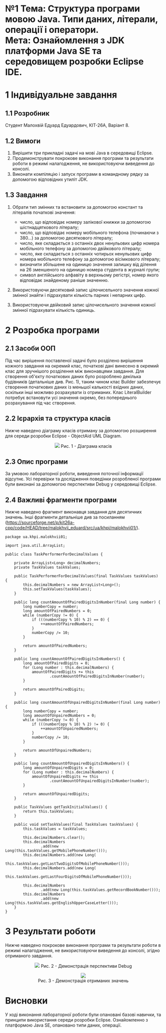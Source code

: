 # №1 Тема: Структура програми мовою Java. Типи даних, літерали, операції і оператори.<br>Мета: Ознайомлення з JDK платформи Java SE та середовищем розробки Eclipse IDE.

# 1 Індивідуальне завдання

## 1.1 Розробник

Студент Малохвій Едуард Едуардович, КІТ-26А, Варіант 8.

## 1.2 Вимоги

1. Вирішити три прикладні задачі на мові Java в середовищі Eclipse.
2. Продемонструвати покрокове виконання програми та результати роботи в режимі налагодження, не використовуючи виведення до консолі.
3. Виконати компіляцію і запуск програми в командному рядку за допомогою відповідних утиліт JDK.

## 1.3 Завдання

1. Обрати тип змінних та встановити за допомогою констант та літералів початкові значення:

    - число, що відповідає номеру залікової книжки за допомогою шістнадцяткового літералу;
    - число, що відповідає номеру мобільного телефона (починаючи з 380...) за допомогою десяткового літералу;
    - число, яке складається з останніх двох ненульових цифр номера мобільного телефону за допомогою двійкового літералу;
    - число, яке складається з останніх чотирьох ненульових цифр номера мобільного телефону за допомогою вісімкового літералу;
    - визначити збільшене на одиницю значення залишку від ділення на 26 зменшеного на одиницю номера студента в журналі групи;
    - символ англійського алфавіту в верхньому регістрі, номер якого відповідає знайденому раніше значенню.

2. Використовуючи десятковий запис цілочисельного значення кожної змінної знайти і підрахувати кількість парних і непарних цифр.

3. Використовуючи двійковий запис цілочисельного значення кожної змінної підрахувати кількість одиниць.

# 2 Розробка програми

## 2.1 Засоби ООП

Під час вирішення поставленої задачі було розділено вирішення кожного завдання на окремий клас, початкові дані винесено в окремий клас для зручнішого розділення між виконавцями завдання. Для створення об'єкту початкових даних було розроблено декілька будівників (детальніше див. Рис. 1), таким чином клас Builder забезпечує створення початкових даних із меньшої калькості вхідних даних, оскільки інші можливо розрахувати із отриманих. Клас LiteralBuilder потребує встановути усі значення окремо, без попереднього розрахування під час створення.

## 2.2 Ієрархія та структура класів

Нижче наведено діаграму класів отриману за допомогою розширення для середи розробки Eclipse - ObjectAid UML Diagram.

<p align="center">
    <img src="https://github.com/oop-khpi/kit26a/blob/master/malokhvii-eduard/doc/ua.khpi.oop.malokhvii01/images/ua.khpi.oop.malokhvii01.png?raw=true">
    Рис. 1 - Діаграма класів
</p>

## 2.3 Опис програми

За умовою лабораторної роботи, виведення поточної інформації відсутнє. Усі перевірки та дослідження поведінки розробленої програми були виконані за допомогою перспективи Debug у середовищі Eclipse.

## 2.4 Важливі фрагменти програми

Нижче наведено фрагмент виконавця завдання для десятичних значень. Інші фрагменти детальніше див за посиланням (<https://sourceforge.net/p/kit26a-cpp/code/HEAD/tree/malokhvii_eduard/src/ua/khpi/malokhvii01/>).

```
package ua.khpi.malokhvii01;

import java.util.ArrayList;

public class TaskPerformerForDecimalValues {

    private ArrayList<Long> decimalNumbers;
    private TaskValues taskValues;

    public TaskPerformerForDecimalValues(final TaskValues taskValues) {
        this.decimalNumbers = new ArrayList<Long>();
        this.setTaskValues(taskValues);
    }

    public long countAmountOfPairedDigitsInNumber(final Long number) {
        long numberCopy = number;
        long amountOfPairedNumbers = 0;
        while (numberCopy != 0) {
            if (((numberCopy % 10) % 2) == 0) {
                ++amountOfPairedNumbers;
            }
            numberCopy /= 10;
        }

        return amountOfPairedNumbers;
    }

    public long countAmountOfPairedDigitsInNumbers() {
        long amountOfPairedDigits = 0;
        for (Long number : this.decimalNumbers) {
            amountOfPairedDigits += this
                    .countAmountOfPairedDigitsInNumber(number);
        }

        return amountOfPairedDigits;
    }

    public long countAmountOfUnpairedDigitsInNumber(final Long number) {
        long numberCopy = number;
        long amountOfUnpairedNumbers = 0;
        while (numberCopy != 0) {
            if (((numberCopy % 10) % 2) != 0) {
                ++amountOfUnpairedNumbers;
            }
            numberCopy /= 10;
        }

        return amountOfUnpairedNumbers;
    }

    public long countAmountOfUnpairedDigitsInNumbers() {
        long amountOfUnpairedDigits = 0;
        for (Long number : this.decimalNumbers) {
            amountOfUnpairedDigits += this
                    .countAmountOfUnpairedDigitsInNumber(number);
        }

        return amountOfUnpairedDigits;
    }

    public TaskValues getTaskInitialValues() {
        return this.taskValues;
    }

    public void setTaskValues(final TaskValues taskValues) {
        this.taskValues = taskValues;

        this.decimalNumbers.clear();
        this.decimalNumbers
                .add(new Long(this.taskValues.getMobilePhoneNumber()));
        this.decimalNumbers.add(new Long(
                this.taskValues.getLastTwoDigitsOfMobilePhoneNumber()));
        this.decimalNumbers.add(new Long(
                this.taskValues.getLastFourDigitsOfMobilePhoneNumber()));

        this.decimalNumbers
                .add(new Long(this.taskValues.getRecordBookNumber()));
        this.decimalNumbers
                .add(new Long(this.taskValues.getEnglishUpperCaseLetter()));
    }
}
```

# 3 Результати роботи

Нижче наведено покрокове виконання програми та результати роботи в режимі налагодження, не використовуючи виведення до консолі, згідно отриманого завдання.

<p align="center">
    <img src="https://github.com/oop-khpi/kit26a/blob/master/malokhvii-eduard/doc/ua.khpi.oop.malokhvii01/images/debug.png?raw=true">
    Рис. 2 - Демонстрація перспективи Debug
</p>

<p align="center">
    <img src="https://github.com/oop-khpi/kit26a/blob/master/malokhvii-eduard/doc/ua.khpi.oop.malokhvii01/images/variables.png?raw=true"><br/>
    Рис. 3 - Демонстрація отриманих значень
</p>

# Висновки

У ході виконання лабораторної роботи були опановані базові навички, та принципи використання середи розробки Eclipse. Ознайомленно з платформою Java SE, опановано типи даних, операції.
